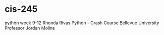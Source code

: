 # cis-245
python week 9-12
Rhonda Rivas 
Python - Crash Course
Bellevue University Professor Jordan Moline
